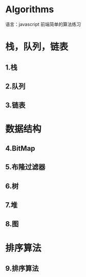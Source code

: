 # Algorithms
语言：javascript
前端简单的算法练习

# 栈，队列，链表
 
## 1.栈

## 2.队列

## 3.链表

# 数据结构

## 4.BitMap

## 5.布隆过滤器

## 6.树

## 7.堆

## 8.图

# 排序算法

## 9.排序算法

